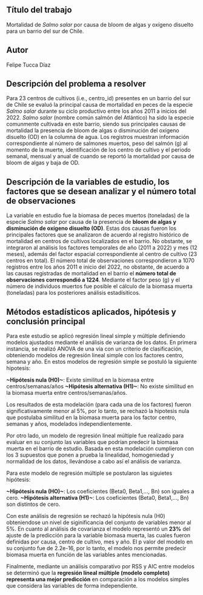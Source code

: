 ## Título del trabajo
Mortalidad de *Salmo salar* por causa de bloom de algas y oxígeno disuelto para un barrio del sur de Chile.

## Autor
Felipe Tucca Díaz

## Descripción del problema a resolver
Para 23 centros de cultivos (i.e., centro_id) presentes en un barrio del sur de Chile se evaluó la principal causa de mortalidad en peces de la especie *Salmo salar* durante su ciclo productivo entre los años 2011 a inicios del 2022. *Salmo salar* (nombre común salmón del Atlántico) ha sido la especie comunmente cultivada en este barrio, siendo sus principales causas de mortalidad la presencia de bloom de algas o disminución del oxígeno disuelto (OD) en la columna de agua. Los registros muestran información correspondiente al número de salmones muertos, peso del salmón (g) al momento de la muerte, identificación de los centro de cultivo y el periodo semanal, mensual y anual de cuando se reportó la mortalidad por causa de bloom de algas y baja de OD.

## Descripción de la variables de estudio, los factores que se desean analizar y el número total de observaciones
La variable en estudio fue la biomasa de peces muertos (toneladas) de la especie *Salmo salar* por causa de la presencia de **bloom de algas y disminución de oxígeno disuelto (OD)**. Estas dos causas fueron los principales factores que se analizaron de acuerdo al registro histórico de mortalidad en centros de cultivos localizados en el barrio. No obstante, se integraron al análisis los factores temporales de año (2011 a 2022) y mes (12 meses), además del factor espacial correspondiente al centro de cultivo (23 centros en total). El número total de observaciones correspondieron a 1070 registros entre los años 2011 e inicio del 2022, no obstante, de acuerdo a las causas registradas de mortalidad en el barrio el **número total de observaciones correspondió a 1224**. Mediante el factor peso (g) y el número de individuos muertos fue posible el cálculo de la biomasa muerta (toneladas) para los posteriores análisis estadísiticos.

## Métodos estadísticos aplicados, hipótesis y conclusión principal
Para este estudio se aplicó regresión lineal simple y múltiple definiendo modelos ajustados mediante el análisis de varianza de los datos. En primera instancia, se realizó ANOVA de una vía con un criterio de clasificación, obteniendo modelos de regresión lineal simple con los factores centro, semana y año. En estos modelos de regresión simple se postuló la siguiente hipotesis:

**~Hipótesis nula (H0)~**: Existe similitud en la biomasa entre centros/semanas/años
**~Hipótesis alternativa (H1)~**: No existe similitud en la biomasa muerta entre centros/semanas/años.

Los resultados de esta modelación (para cada una de los factores) fueron significativamente menor al 5%, por lo tanto, se rechazó la hipotesis nula que postulaba similitud en la biomasa muerta para los factor centro, semanas y años, modelados independientemente. 

Por otro lado, un modelo de regresión lineal múltiple fue realizado para evaluar en su conjunto las variables que podrían predecir la  biomasa muerta en el barrio de estudio. Basada en esta modelación cumplieron con los 3 supuestos que ponen a prueba la linealidad, homogeniedad y normalidad de los datos, llevándose a cabo así el análisis de varianza. 

Para este modelo de regresión múltiple se postularon las siguietes hipótesis:

**~Hipótesis nula (HO)~**: Los coeficientes (Beta0, Beta1,..., Bn) son iguales a cero. 
**~Hipótesis alternativa (H1)~**: Los coeficientes (Beta0, Beta1,..., Bn) son distintos de cero.

Con este análisis de regresión se rechazó la hipótesis nula (H0) obteniendose un nivel de siginificancia del conjunto de variables menor al 5%. En cuanto al análisis de covarianza el modelo representó un **23%** del ajuste de la predicción para la variable biomasa muerta, las cuales fueron definidas por causa, centro de cultivo, mes y año. El p valor del modelo en su conjunto fue de 2.2e-16, por lo tanto, el modelo nos permite predecir biomasa muerta en función de las variables antes mencionadas.

Finalmente, mediante un análisis comparativo por RSS y AIC entre modelos se determinó que la **regresión líneal múltiple (modelo completo) representa una mejor predicción** en comparación a los modelos simples que considera las variables de forma independiente.


